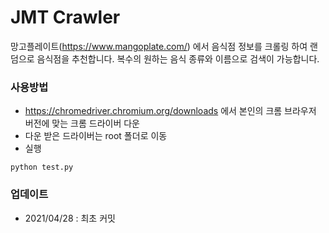# JMT Crawler

망고플레이트(https://www.mangoplate.com/) 에서 음식점 정보를 크롤링 하여 랜덤으로 음식점을 추천합니다. 복수의 원하는 음식 종류와 이름으로 검색이 가능합니다. 

### 사용방법
- https://chromedriver.chromium.org/downloads 에서 본인의 크롬 브라우저 버전에 맞는 크롬 드라이버 다운
- 다운 받은 드라이버는 root 폴더로 이동
- 실행
```
python test.py
```

### 업데이트
- 2021/04/28 : 최초 커밋
